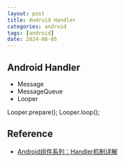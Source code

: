 ```yaml
---
layout: post
title: Android Handler
categories: android
tags: [android]
date: 2024-06-05
---
```


## Android Handler

* Message
* MessageQueue
* Looper


Looper.prepare();
Looper.loop();


## Reference
+ [Android组件系列：Handler机制详解](https://www.jianshu.com/p/263acdd1796b)
